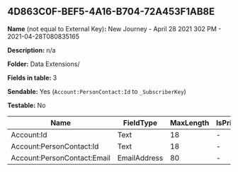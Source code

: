 ## 4D863C0F-BEF5-4A16-B704-72A453F1AB8E

**Name** (not equal to External Key)**:** New Journey - April 28 2021 302 PM - 2021-04-28T080835165

**Description:** n/a

**Folder:** Data Extensions/

**Fields in table:** 3

**Sendable:** Yes (`Account:PersonContact:Id` to `_SubscriberKey`)

**Testable:** No

| Name | FieldType | MaxLength | IsPrimaryKey | IsNullable | DefaultValue |
| --- | --- | --- | --- | --- | --- |
| Account:Id | Text | 18 | - | - |  |
| Account:PersonContact:Id | Text | 18 | - | - |  |
| Account:PersonContact:Email | EmailAddress | 80 | - | + |  |
